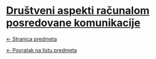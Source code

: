 # [Društveni aspekti računalom posredovane komunikacije](https://www.github.com/studosi-fer/DARPK)
[<- Stranica predmeta](https://www.fer.unizg.hr/predmet/darpk)

[<- Povratak na listu predmeta](https://www.github.com/studosi/FER)